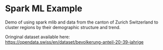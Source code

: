 # Spark ML Example

Demo of using spark mlib and data from the canton of Zurich Switzerland to cluster regions by their demographic structure and trend.

Oringinal dataset available here: https://opendata.swiss/en/dataset/bevolkerung-anteil-20-39-jahrige




